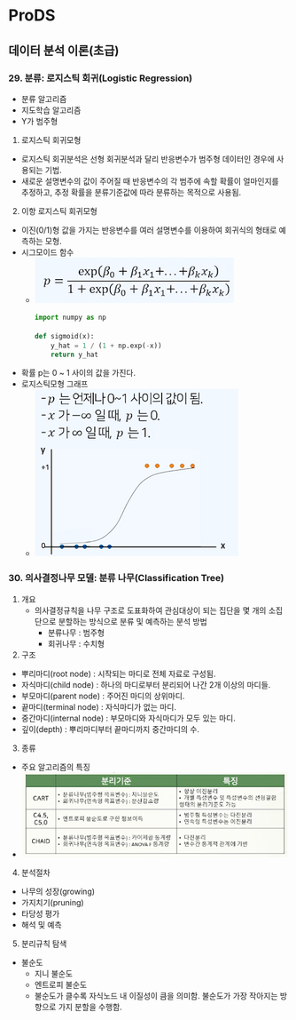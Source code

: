 # ProDS
## 데이터 분석 이론(초급) 
### 29. 분류: 로지스틱 회귀(Logistic Regression)
* 분류 알고리즘
* 지도학습 알고리즘
* Y가 범주형
1. 로지스틱 회귀모형
  * 로지스틱 회귀분석은 선형 회귀분석과 달리 반응변수가 범주형 데이터인 경우에 사용되는 기법.
  * 새로운 설명변수의 값이 주어질 때 반응변수의 각 범주에 속할 확률이 얼마인지를 추정하고, 추정 확률을 분류기준값에 따라 분류하는 목적으로 사용됨.
2. 이항 로지스틱 회귀모형
  * 이진(0/1)형 값을 가지는 반응변수를 여러 설명변수를 이용하여 회귀식의 형태로 예측하는 모형.
  * 시그모이드 함수
    * ![시그모이드함수](../../images/202303/20230324_시그모이드함수.png)
      ```python
      import numpy as np

      def sigmoid(x):
          y_hat = 1 / (1 + np.exp(-x))
          return y_hat
      ```
  * 확률 p는 0 ~ 1 사이의 값을 가진다.
  * 로지스틱모형 그래프
    * ![로지스틱모형그래프](../../images/202303/20230324_로지스틱모형그래프.png)

### 30. 의사결정나무 모델: 분류 나무(Classification Tree)
1. 개요
   * 의사결정규칙을 나무 구조로 도표화하여 관심대상이 되는 집단을 몇 개의 소집단으로 분할하는 방식으로 분류 및 예측하는 분석 방법
     * 분류나무 : 범주형
     * 회귀나무 : 수치형
2. 구조
  * 뿌리마디(root node) : 시작되는 마디로 전체 자료로 구성됨.
  * 자식마디(child node) : 하나의 마디로부터 분리되어 나간 2개 이상의 마디들.
  * 부모마디(parent node) : 주어진 마디의 상위마디.
  * 끝마디(terminal node) : 자식마디가 없는 마디.
  * 중간마디(internal node) : 부모마디와 자식마디가 모두 있는 마디.
  * 깊이(depth) : 뿌리마디부터 끝마디까지 중간마디의 수.
3. 종류
  * 주요 알고리즘의 특징
  * ![알고리즘](../../images/202303/20230324_트리(주요알고리즘).png)
4. 분석절차
  * 나무의 성장(growing)
  * 가지치기(pruning)
  * 타당성 평가
  * 해석 및 예측
5. 분리규칙 탐색
  * 불순도
    * 지니 불순도
    * 엔트로피 불순도
    * 불순도가 클수록 자식노드 내 이질성이 큼을 의미함. 불순도가 가장 작아지는 방향으로 가지 분할을 수행함.